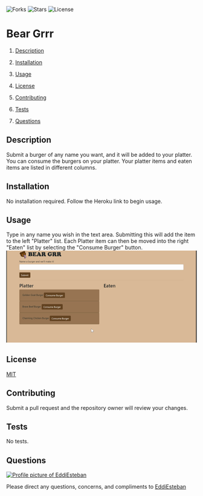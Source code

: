 ![Forks](https://img.shields.io/github/forks/EddiEsteban/burger-logger) ![Stars](https://img.shields.io/github/stars/EddiEsteban/burger-logger) ![License](https://img.shields.io/github/license/EddiEsteban/burger-logger) 

# Bear Grrr

1. [Description](#toc-desc)

2. [Installation](#toc-install)

3. [Usage](#toc-usage)

4. [License](#toc-license)

5. [Contributing](#toc-contrib)

6. [Tests](#toc-tests)

7. [Questions](#toc-contact)

<a id='toc-desc'></a>
## Description
Submit a burger of any name you want, and it will be added to your platter. You can consume the burgers on your platter. Your platter items and eaten items are listed in different columns.

<a id='toc-install'></a>
## Installation
No installation required. Follow the Heroku link to begin usage.

<a id='toc-usage'></a>
## Usage
Type in any name you wish in the text area. Submitting this will add the item to the left "Platter" list. Each Platter item can then be moved into the right "Eaten" list by selecting the "Consume Burger" button.
![Demo](./public/assets/img/demo.gif)

<a id='toc-license'></a>
## License
[MIT](LICENSE)

<a id='toc-contrib'></a>
## Contributing
Submit a pull request and the repository owner will review your changes.

<a id='toc-tests'></a>
## Tests
No tests.

<a id='toc-contact'></a>
## Questions
<a href="https://github.com/EddiEsteban" rel="some text">![Profile picture of EddiEsteban](https://avatars1.githubusercontent.com/u/60436198?v=4)</a>

Please direct any questions, concerns, and compliments to [EddiEsteban](https://github.com/EddiEsteban)
 
